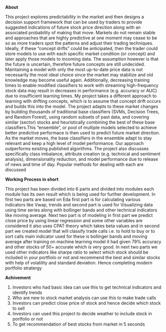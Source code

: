 **About** 

This project explores predictability in the market and then designs a decision support framework that can be used by traders 
to provide suggested indications of future stock price direction along with an associated probability of making that move.
Markets do not remain stable and approaches that are highly predictive at one moment may cease to be so as more traders 
spot the patterns and adjust their trading techniques. Ideally, if these “concept drifts” could be anticipated, then the trader
could store models to use with each specific market condition (or concept) and later apply those models to incoming data. 
The assumption however is that the future is uncertain, therefore future concepts are still undecided.
Maintaining a model with only the most up-to-date price data is not necessarily the most ideal choice since the market may stabilize and old knowledge may become useful again. Additionally, decreasing training times to enable modified classifiers to work with streaming high-frequency stock data may result in decreases in performance (e.g. accuracy or AUC) due to insufficient learning times. 
My project takes a different approach to learning with drifting concepts, which is to assume that concept drift occurs and builds this into the model. The project adapts to these market changes by building thousands of traditional base classifiers (SVMs, Decision Trees, and  Random Forest), using random subsets of past data, and covering similar (sector) stocks and heuristically combining the best of these base classifiers.This “ensemble”, or pool of multiple models selected to achieve better predictive performace is then used to predict future market direction. As the market moves, the base classifiers in the ensemble adapt to stay relevant and keep a high level of model
performance. Our approach outperforms existing published algorithms.
The project also discusses specifically class imbalance, attribute creation (e.g. technical and sentiment analysis),
dimensionality reduction, and model performance due to release of news and time of day. Popular methods for dealing with each are discussed

**Working Process in short**

This project has been divided into 6 parts and divided into modules each module has its own result which is being used 
for further development. In first two parts are based on Eda first part is for calculating various indicators like Vwap, trends and second part is
used for Visualizing data using time series along with bollinger bands and other technical indicators like moving average. Next two part is of 
modeling in first part we predict close price by using linear regression and some other variables are considered it also uses CPAT theory which takes
beta values and in second part we created model that will classify trade calls i.e. to hold to buy or to sort calls main indicator used for these is bollinger bands and moving average after training on machine learning model it had given 79% accuracy and other stocks of 50+ accurate which is very good. In next two parts we used other
indicators like sharpe ratio to select which stock should be included in your portfiolo or not and recommend the best and similar stocks with help of volatility and
standard deviation. Hence completing modern portfolio stratergy

**Achivement**
1. Investors who had basic idea can use this to get technical indicators and identify trends
2. Who are new to stock market analysis can use this to make trade calls
3. Investors can predict close price of stock and hence decide which stock to sell
4. Investors can used this project to decide weather to include stock in portfolio or not
5. To get recommendation of best stocks from market in 5 seconds
